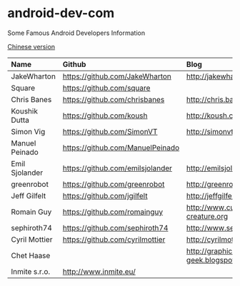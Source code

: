 android-dev-com  
==========  
Some Famous Android Developers Information  

[Chinese version](https://github.com/android-cn/android-dev-cn)

Name  | Github | Blog | Description
:------------- | :------------- | :------------- | :------------- 
JakeWharton   | https://github.com/JakeWharton | http://jakewharton.com/ |  
Square  | https://github.com/square   | | 
Chris Banes  | https://github.com/chrisbanes | http://chris.banes.me/ |   
Koushik Dutta  | https://github.com/koush   | http://koush.com/  |  
Simon Vig | https://github.com/SimonVT |  http://simonvt.net/ |  
Manuel Peinado  |  https://github.com/ManuelPeinado  |   | 
Emil Sjolander  | https://github.com/emilsjolander |  http://emilsjolander.se/ | 
greenrobot  | https://github.com/greenrobot | http://greenrobot.de/  |
Jeff Gilfelt  |  https://github.com/jgilfelt  |  http://jeffgilfelt.com  |  
Romain Guy  | https://github.com/romainguy |  http://www.curious-creature.org   |  
sephiroth74 | https://github.com/sephiroth74 |  http://www.sephiroth.it/    |   
Cyril Mottier  | https://github.com/cyrilmottier |  http://cyrilmottier.com/   |     
Chet Haase  |    |  http://graphics-geek.blogspot.com/ |  
Inmite s.r.o.  | http://www.inmite.eu/   |   |  
